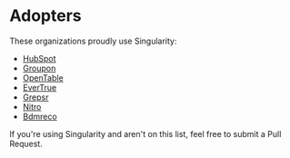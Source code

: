 # Adopters

These organizations proudly use Singularity:

- [HubSpot](http://www.hubspot.com/)
- [Groupon](http://www.groupon.com/)
- [OpenTable](http://www.opentable.com/)
- [EverTrue](http://www.evertrue.com/)
- [Grepsr](http://www.grepsr.com/)
- [Nitro](http://www.gonitro.com/)
- [Bdmreco](https://bdmreco.io/)

If you're using Singularity and aren't on this list, feel free to submit a Pull Request.
